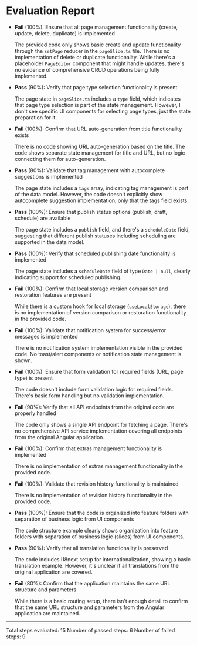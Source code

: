 # Evaluation Report

- **Fail** (100%): Ensure that all page management functionality (create, update, delete, duplicate) is implemented

    The provided code only shows basic create and update functionality through the `setPage` reducer in the `pageSlice.ts` file. There is no implementation of delete or duplicate functionality. While there's a placeholder `PageEditor` component that might handle updates, there's no evidence of comprehensive CRUD operations being fully implemented.

- **Pass** (90%): Verify that page type selection functionality is present

    The page state in `pageSlice.ts` includes a `type` field, which indicates that page type selection is part of the state management. However, I don't see specific UI components for selecting page types, just the state preparation for it.

- **Fail** (100%): Confirm that URL auto-generation from title functionality exists

    There is no code showing URL auto-generation based on the title. The code shows separate state management for title and URL, but no logic connecting them for auto-generation.

- **Pass** (80%): Validate that tag management with autocomplete suggestions is implemented

    The page state includes a `tags` array, indicating tag management is part of the data model. However, the code doesn't explicitly show autocomplete suggestion implementation, only that the tags field exists.

- **Pass** (100%): Ensure that publish status options (publish, draft, schedule) are available

    The page state includes a `publish` field, and there's a `scheduleDate` field, suggesting that different publish statuses including scheduling are supported in the data model.

- **Pass** (100%): Verify that scheduled publishing date functionality is implemented

    The page state includes a `scheduleDate` field of type `Date | null`, clearly indicating support for scheduled publishing.

- **Fail** (100%): Confirm that local storage version comparison and restoration features are present

    While there is a custom hook for local storage (`useLocalStorage`), there is no implementation of version comparison or restoration functionality in the provided code.

- **Fail** (100%): Validate that notification system for success/error messages is implemented

    There is no notification system implementation visible in the provided code. No toast/alert components or notification state management is shown.

- **Fail** (100%): Ensure that form validation for required fields (URL, page type) is present

    The code doesn't include form validation logic for required fields. There's basic form handling but no validation implementation.

- **Fail** (90%): Verify that all API endpoints from the original code are properly handled

    The code only shows a single API endpoint for fetching a page. There's no comprehensive API service implementation covering all endpoints from the original Angular application.

- **Fail** (100%): Confirm that extras management functionality is implemented

    There is no implementation of extras management functionality in the provided code.

- **Fail** (100%): Validate that revision history functionality is maintained

    There is no implementation of revision history functionality in the provided code.

- **Pass** (100%): Ensure that the code is organized into feature folders with separation of business logic from UI components

    The code structure example clearly shows organization into feature folders with separation of business logic (slices) from UI components.

- **Pass** (90%): Verify that all translation functionality is preserved

    The code includes i18next setup for internationalization, showing a basic translation example. However, it's unclear if all translations from the original application are covered.

- **Fail** (80%): Confirm that the application maintains the same URL structure and parameters

    While there is a basic routing setup, there isn't enough detail to confirm that the same URL structure and parameters from the Angular application are maintained.

---

Total steps evaluated: 15
Number of passed steps: 6
Number of failed steps: 9